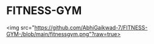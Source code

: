 # FITNESS-GYM


<img src="https://github.com/AbhiGaikwad-7/FITNESS-GYM-/blob/main/fitnessgym.png"?raw=true><br>
